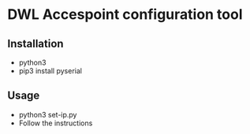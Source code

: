 DWL Accespoint configuration tool
=================================


Installation
-------------
- python3
- pip3 install pyserial

Usage
------
- python3 set-ip.py
- Follow the instructions